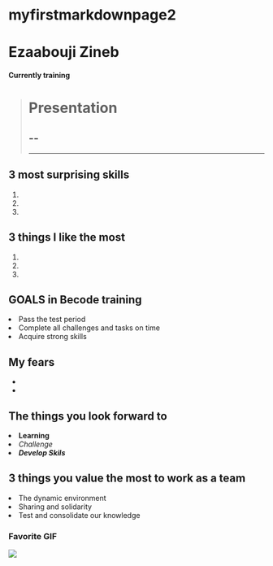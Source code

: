 # myfirstmarkdownpage2
# Ezaabouji Zineb
#### Currently training

># Presentation
>--
>---
>---
## 3 most surprising skills
1) 
2)
3)

## 3 things I like the most
1)
2)
3)

## GOALS in Becode training
<li>Pass the test period</li>
<li>Complete all challenges and tasks on time</li>
<li>Acquire strong skills</li>

## My fears
-
-


## The things you look forward to 
<li><strong>Learning</strong></li>
<li><em>Challenge</em></li>
<li><em><strong>Develop Skils</em></strong></li>

## 3 things you value the most to work as a team

<li>The dynamic environment</li>
<li>Sharing and solidarity </li>
<li>Test and consolidate our knowledge</li>


### Favorite GIF
<img src="https://media4.giphy.com/media/Mjl0BsAgMGYTe/giphy.webp?cid=ecf05e4785yjcq810ih1n5p3tgrdwnk97y2t7a35ikz4qoxe&ep=v1_gifs_search&rid=giphy.webp&ct=g">
